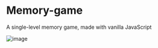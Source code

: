 # Memory-game
A single-level memory game, made with vanilla JavaScript

![image](https://user-images.githubusercontent.com/102420653/176194858-46ba391c-b6c9-4b0f-8fe4-28975f44601c.png)
